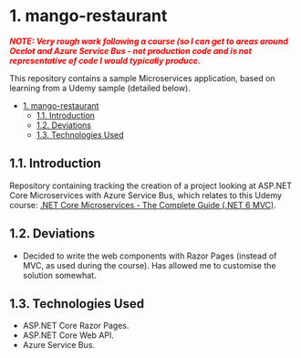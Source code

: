 # 1. mango-restaurant

<span style="color:red">***NOTE: Very rough work following a course (so I can get to areas around Ocelot and Azure Service Bus - not production code and is not representative of code I would typically produce.***</span>

This repository contains a sample Microservices application, based on learning from a Udemy sample (detailed below).
- [1. mango-restaurant](#1-mango-restaurant)
  - [1.1. Introduction](#11-introduction)
  - [1.2. Deviations](#12-deviations)
  - [1.3. Technologies Used](#13-technologies-used)
  
## 1.1. Introduction

Repository containing tracking the creation of a project looking at ASP.NET Core Microservices with Azure Service Bus, which relates to this Udemy course: [.NET Core Microservices - The Complete Guide (.NET 6 MVC)](https://www.udemy.com/course/net-core-microservices-the-complete-guide-net-6-mvc/).

## 1.2. Deviations

- Decided to write the web components with Razor Pages (instead of MVC, as used during the course). Has allowed me to customise the solution somewhat.

## 1.3. Technologies Used

- ASP.NET Core Razor Pages.
- ASP.NET Core Web API.
- Azure Service Bus.
